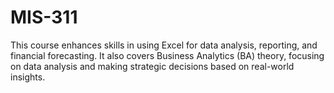 # MIS-311
This course enhances skills in using Excel for data analysis, reporting, and financial forecasting. It also covers Business Analytics (BA) theory, focusing on data analysis and making strategic decisions based on real-world insights.
